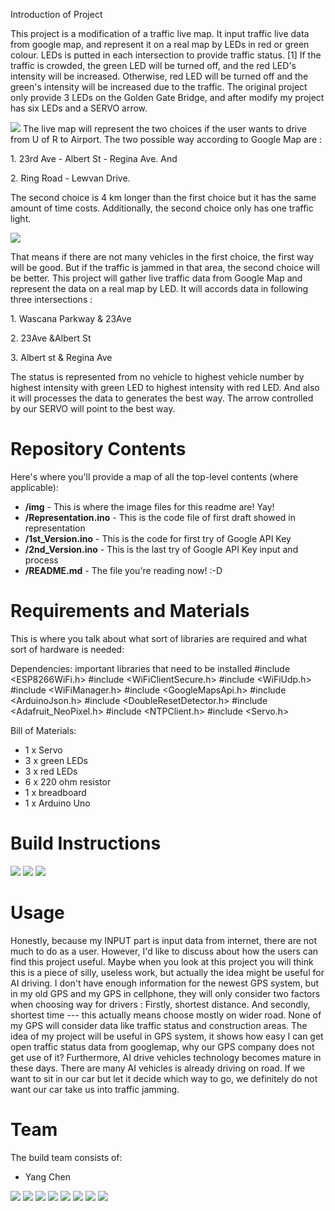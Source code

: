 Introduction of Project
<p>This project is a modification of a traffic live map. It input traffic live data from google map, and represent it on a real map by LEDs in red or green colour. LEDs is putted in each intersection to provide traffic status. [1] If the traffic is crowded, the green LED will be turned off, and the red LED's intensity will be increased. Otherwise, red LED will be turned off and the green's intensity will be increased due to the traffic. The original project only provide 3 LEDs on the Golden Gate Bridge, and after modify my project has six LEDs and a SERVO arrow. </p><p>
<img src="https://raw.githubusercontent.com/chen284y/CS207-201730/img/IMG_0548.JPG" />
The live map will represent the two choices if the user wants to drive from U of R to Airport. The two possible way according to Google Map are :</p><p>
1. 23rd Ave - Albert St - Regina Ave. And</p><p>
2. Ring Road - Lewvan Drive.</p><p>
The second choice is 4 km longer than the first choice but it has the same amount of time costs. Additionally, the second choice only has one traffic light.</p><p>
<img src="https://raw.githubusercontent.com/chen284y/CS207-201730/img/IMG_0549.JPG" /></p><p>
That means if there are not many vehicles in the first choice, the first way will be good. But if the traffic is jammed in that area, the second choice will be better. This project will gather live traffic data from Google Map and represent the data on a real map by LED. It will accords data in following three intersections :</p><p>
1. Wascana Parkway & 23Ave</p><p>
2. 23Ave &Albert St</p><p>
3. Albert st & Regina Ave</p><p>
The status is represented from no vehicle to highest vehicle number by highest intensity with green LED to highest intensity with red LED. And also it will processes the data to generates the best way. The arrow controlled by our SERVO will point to the best way.</p><p>
  
Repository Contents
============
Here's where you'll provide a map of all the top-level contents (where applicable):

* **/img** - This is where the image files for this readme are! Yay!
* **/Representation.ino** - This is the code file of first draft showed in representation
* **/1st_Version.ino** - This is the code for first try of Google API Key
* **/2nd_Version.ino** - This is the last try of Google API Key input and process
* **/README.md** - The file you're reading now! :-D

Requirements and Materials
============

This is where you talk about what sort of libraries are required and what sort of hardware is needed:

Dependencies:
important libraries that need to be installed
#include <ESP8266WiFi.h>
#include <WiFiClientSecure.h>
#include <WiFiUdp.h>
#include <WiFiManager.h>
#include <GoogleMapsApi.h>
#include <ArduinoJson.h>
#include <DoubleResetDetector.h>
#include <Adafruit_NeoPixel.h>
#include <NTPClient.h>
#include <Servo.h>

Bill of Materials:
* 1 x Servo
* 3 x green LEDs
* 3 x red LEDs
* 6 x 220 ohm resistor
* 1 x breadboard
* 1 x Arduino Uno

Build Instructions
==================
<img src="https://raw.githubusercontent.com/chen284y/CS207-201730/img/img1.jpg" />
<img src="https://raw.githubusercontent.com/chen284y/CS207-201730/img/IMG_0546.JPG" />
<img src="https://raw.githubusercontent.com/chen284y/CS207-201730/img/IMG_0547.JPG" />


Usage
=====
Honestly, because my INPUT part is input data from internet, there are not much to do as a user. However, I'd like to discuss about how the users can find this project useful. Maybe when you look at this project you will think this is a piece of silly, useless work, but actually the idea might be useful for AI driving.
I don't have enough information for the newest GPS system, but in my old GPS and my GPS in cellphone, they will only consider two factors when choosing way for drivers : Firstly, shortest distance. And secondly, shortest time --- this actually means choose mostly on wider road. None of my GPS will consider data like traffic status and construction areas. The idea of my project will be useful in GPS system, it shows how easy I can get open traffic status data from googlemap, why our GPS company does not get use of it?
Furthermore, AI drive vehicles technology becomes mature in these days. There are many AI vehicles is already driving on road. If we want to sit in our car but let it decide which way to go, we definitely do not want our car take us into traffic jamming.

Team
=====
The build team consists of: 
* Yang Chen

<img src="https://raw.githubusercontent.com/chen284y/CS207-201730/img/IMG_0550.JPG" />
<img src="https://raw.githubusercontent.com/chen284y/CS207-201730/img/IMG_0551.JPG" />
<img src="https://raw.githubusercontent.com/chen284y/CS207-201730/img/IMG_0552.JPG" />
<img src="https://raw.githubusercontent.com/chen284y/CS207-201730/img/IMG_0553.JPG" />
<img src="https://raw.githubusercontent.com/chen284y/CS207-201730/img/IMG_0554.JPG" />
<img src="https://raw.githubusercontent.com/chen284y/CS207-201730/img/IMG_0555.JPG" />
<img src="https://raw.githubusercontent.com/chen284y/CS207-201730/img/IMG_0556.JPG" />
<img src="https://raw.githubusercontent.com/chen284y/CS207-201730/img/IMG_0557.JPG" />
